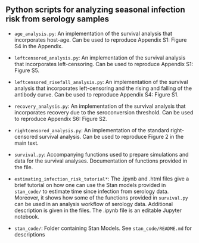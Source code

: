 ## Python scripts for analyzing seasonal infection risk from serology samples

- `age_analysis.py`: An implementation of the survival analysis that incorporates host-age.  Can be used to reproduce Appendix S1: Figure S4 in the Appendix.

- `leftcensored_analysis.py`: An implementation of the survival analysis that incorporates left-censoring. Can be used to reproduce Appendix S1: Figure S5.

- `leftcensored_risefall_analysis.py`: An implementation of the survival analysis that incorporates left-censoring and the rising and falling of the antibody curve. Can be used to reproduce Appendix S4: Figure S1.

- `recovery_analysis.py`: An implementation of the survival analysis that incorporates recovery due to the seroconversion threshold. Can be used to reproduce Appendix S6: Figure S2.

- `rightcensored_analysis.py`: An implementation of the standard right-censored
survival analysis. Can be used to reproduce Figure 2 in the main text.

- `survival.py`: Accompanying functions used to prepare simulations and data for the survival analyses. Documentation of functions provided in the file.

- `estimating_infection_risk_tutorial*`: The .ipynb and .html files give a brief tutorial on how one can use the Stan models provided in `stan_code/` to estimate
time since infection from serology data. Moreover, it shows how some of the functions provided in `survival.py` can be used in an analysis workflow of
serology data.  Additional description is given in the files. The .ipynb file
is an editable Jupyter notebook. 

- `stan_code/`: Folder containing Stan Models. See `stan_code/README.md` for descriptions
